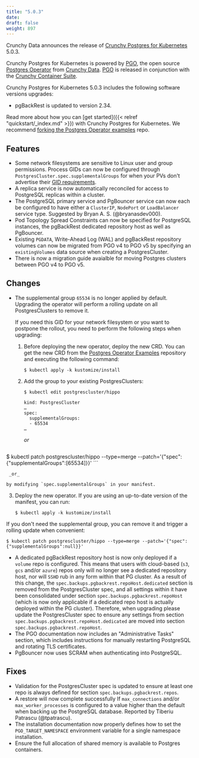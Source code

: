 ```yaml
---
title: "5.0.3"
date:
draft: false
weight: 897
---
```



Crunchy Data announces the release of [Crunchy Postgres for Kubernetes](https://www.crunchydata.com/products/crunchy-postgresql-for-kubernetes/) 5.0.3.

Crunchy Postgres for Kubernetes is powered by [PGO](https://github.com/CrunchyData/postgres-operator), the open source [Postgres Operator](https://github.com/CrunchyData/postgres-operator) from [Crunchy Data](https://www.crunchydata.com). [PGO](https://github.com/CrunchyData/postgres-operator) is released in conjunction with the [Crunchy Container Suite](https://github.com/CrunchyData/container-suite).

Crunchy Postgres for Kubernetes 5.0.3 includes the following software versions upgrades:

- pgBackRest is updated to version 2.34.

Read more about how you can [get started]({{< relref "quickstart/_index.md" >}}) with Crunchy Postgres for Kubernetes. We recommend [forking the Postgres Operator examples](https://github.com/CrunchyData/postgres-operator-examples/fork) repo.

## Features

- Some network filesystems are sensitive to Linux user and group permissions. Process GIDs can now be configured through `PostgresCluster.spec.supplementalGroups` for when your PVs don't advertise their [GID requirements](https://kubernetes.io/docs/tasks/configure-pod-container/configure-persistent-volume-storage/#access-control).
- A replica service is now automatically reconciled for access to PostgreSQL replicas within a cluster.
- The PostgreSQL primary service and PgBouncer service can now each be configured to have either a `ClusterIP`, `NodePort` or `LoadBalancer` service type. Suggested by Bryan A. S. (@bryanasdev000).
- Pod Topology Spread Constraints can now be specified for PostgreSQL instances, the pgBackRest dedicated repository host as well as PgBouncer.
-  Existing `PGDATA`, Write-Ahead Log (WAL) and pgBackRest repository volumes can now be migrated from PGO v4 to PGO v5 by specifying an `existingVolumes` data source when creating a PostgresCluster.
- There is now a migration guide avaialble for moving Postgres clusters between PGO v4 to PGO v5.

## Changes

- The supplemental group `65534` is no longer applied by default. Upgrading the operator will perform a rolling update on all PostgresClusters to remove it.

  If you need this GID for your network filesystem or you want to postpone the rollout, you need to perform the following steps when upgrading:

  1. Before deploying the new operator, deploy the new CRD. You can get the new CRD from the [Postgres Operator Examples](https://github.com/CrunchyData/postgres-operator-examples/fork) repository and executing the following command:
     ```console
     $ kubectl apply -k kustomize/install
     ```

  2. Add the group to your existing PostgresClusters:
     ```console
     $ kubectl edit postgrescluster/hippo

     kind: PostgresCluster
     …
     spec:
       supplementalGroups:
       - 65534
     …
     ```

     _or_

     ```console
$ kubectl patch postgrescluster/hippo --type=merge --patch='{"spec":{"supplementalGroups":[65534]}}'
     ```

     _or_

    by modifying `spec.supplementalGroups` in your manifest.

  3. Deploy the new operator. If you are using an up-to-date version of the manifest, you can run:
     ```console
     $ kubectl apply -k kustomize/install
     ```

  If you don't need the supplemental group, you can remove it and trigger a rolling update when convenient:

  ```console
  $ kubectl patch postgrescluster/hippo --type=merge --patch='{"spec":{"supplementalGroups":null}}'
  ```
- A dedicated pgBackRest repository host is now only deployed if a `volume` repo is configured.  This means that users with cloud-based (`s3`, `gcs` and/or `azure`) repos only will no longer see a dedicated repository host, nor will `SSHD` rub in any form within that PG cluster.  As a result of this change, the `spec.backups.pgbackrest.repoHost.dedicated` section is removed from the PostgresCluster spec, and all settings within it have been consolidated under section `spec.backups.pgbackrest.repoHost` (which is now only applicable if a dedicated repo host is actually deployed within the PG cluster).  Therefore, when upgrading please update the PostgresCluster spec to ensure any settings from section `spec.backups.pgbackrest.repoHost.dedicated` are moved into section `spec.backups.pgbackrest.repoHost`.
- The PGO documentation now includes an "Administrative Tasks" section, which includes instructions for manually restarting PostgreSQL and rotating TLS certificates.
- PgBouncer now uses SCRAM when authenticating into PostgreSQL.

## Fixes

- Validation for the PostgresCluster spec is updated to ensure at least one repo is always defined for section `spec.backups.pgbackrest.repos`.
- A restore will now complete successfully If `max_connections` and/or `max_worker_processes` is configured to a value higher than the default when backing up the PostgreSQL database. Reported by Tiberiu Patrascu (@tpatrascu).
- The installation documentation now properly defines how to set the `PGO_TARGET_NAMESPACE` environment variable for a single namespace installation.
- Ensure the full allocation of shared memory is available to Postgres containers.
